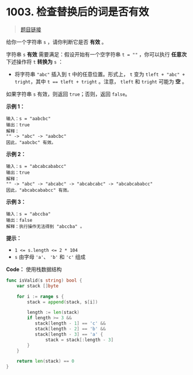 <!-- markdownlint-disable -->
<!-- customize-tags:栈,字符串 -->

# 1003. 检查替换后的词是否有效

> [题目链接](https://leetcode.cn/problems/check-if-word-is-valid-after-substitutions/)

给你一个字符串 `s` ，请你判断它是否 **有效** 。

字符串 `s` **有效** 需要满足：假设开始有一个空字符串 `t = ""` ，你可以执行 **任意次** 下述操作将 `t` **转换为** `s` ：

- 将字符串 `"abc"` 插入到 `t` 中的任意位置。形式上， `t` 变为 `tleft + "abc" + tright`，其中 `t == tleft + tright` 。注意， `tleft` 和 `tright` 可能为 **空** 。

如果字符串 `s` 有效，则返回 `true`；否则，返回 `false`。

**示例 1：**

```
输入：s = "aabcbc"
输出：true
解释：
"" -> "abc" -> "aabcbc"
因此，"aabcbc" 有效。
```

**示例 2：**

```
输入：s = "abcabcababcc"
输出：true
解释：
"" -> "abc" -> "abcabc" -> "abcabcabc" -> "abcabcababcc"
因此，"abcabcababcc" 有效。
```

**示例 3：**

```
输入：s = "abccba"
输出：false
解释：执行操作无法得到 "abccba" 。
```

**提示：**

- `1 <= s.length <= 2 * 104`
- `s` 由字母 `'a'`、 `'b'` 和 `'c'` 组成

<!-- markdownlint-restore -->
<!--------------------------------->
<!-- generate by new_leetcode.go -->

**Code：**
使用栈数据结构

```go
func isValid(s string) bool {
    var stack []byte

    for i := range s {
        stack = append(stack, s[i])

        length := len(stack)
        if length >= 3 &&
           stack[length - 1] == 'c' &&
           stack[length - 2] == 'b' &&
           stack[length - 3] == 'a' {
               stack = stack[:length - 3]
        }
    }

    return len(stack) == 0
}
```
